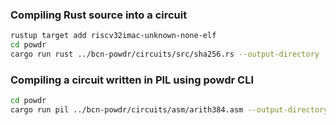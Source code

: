 ### Compiling Rust source into a circuit

```bash
rustup target add riscv32imac-unknown-none-elf
cd powdr
cargo run rust ../bcn-powdr/circuits/src/sha256.rs --output-directory ../bcn-powdr/circuits_data --force
```

### Compiling a circuit written in PIL using powdr CLI

```bash
cd powdr
cargo run pil ../bcn-powdr/circuits/asm/arith384.asm --output-directory ../bcn-powdr/circuits_data --force
```
